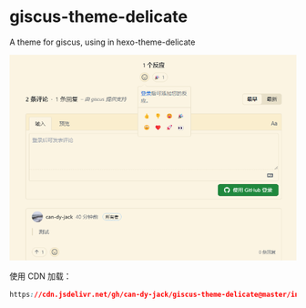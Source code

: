# giscus-theme-delicate
A theme for giscus, using in hexo-theme-delicate

![delicate-giscus.png](./delicate-giscus.png)


使用 CDN 加载：
```css
https://cdn.jsdelivr.net/gh/can-dy-jack/giscus-theme-delicate@master/index.min.css
```

